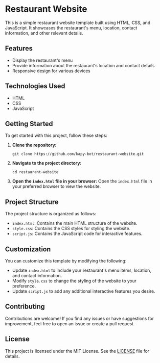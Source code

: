 # Restaurant Website

This is a simple restaurant website template built using HTML, CSS, and JavaScript. It showcases the restaurant's menu, location, contact information, and other relevant details.

## Features

- Display the restaurant's menu
- Provide information about the restaurant's location and contact details
- Responsive design for various devices

## Technologies Used

- HTML
- CSS
- JavaScript

## Getting Started

To get started with this project, follow these steps:

1. **Clone the repository:**
   ```
   git clone https://github.com/kapy-bot/restaurant-website.git
   ```

2. **Navigate to the project directory:**
   ```
   cd restaurant-website
   ```

3. **Open the `index.html` file in your browser:**
   Open the `index.html` file in your preferred browser to view the website.

## Project Structure

The project structure is organized as follows:

- `index.html`: Contains the main HTML structure of the website.
- `style.css`: Contains the CSS styles for styling the website.
- `script.js`: Contains the JavaScript code for interactive features.

## Customization

You can customize this template by modifying the following:

- Update `index.html` to include your restaurant's menu items, location, and contact information.
- Modify `style.css` to change the styling of the website to your preference.
- Update `script.js` to add any additional interactive features you desire.

## Contributing

Contributions are welcome! If you find any issues or have suggestions for improvement, feel free to open an issue or create a pull request.

## License

This project is licensed under the MIT License. See the [LICENSE](LICENSE) file for details.
